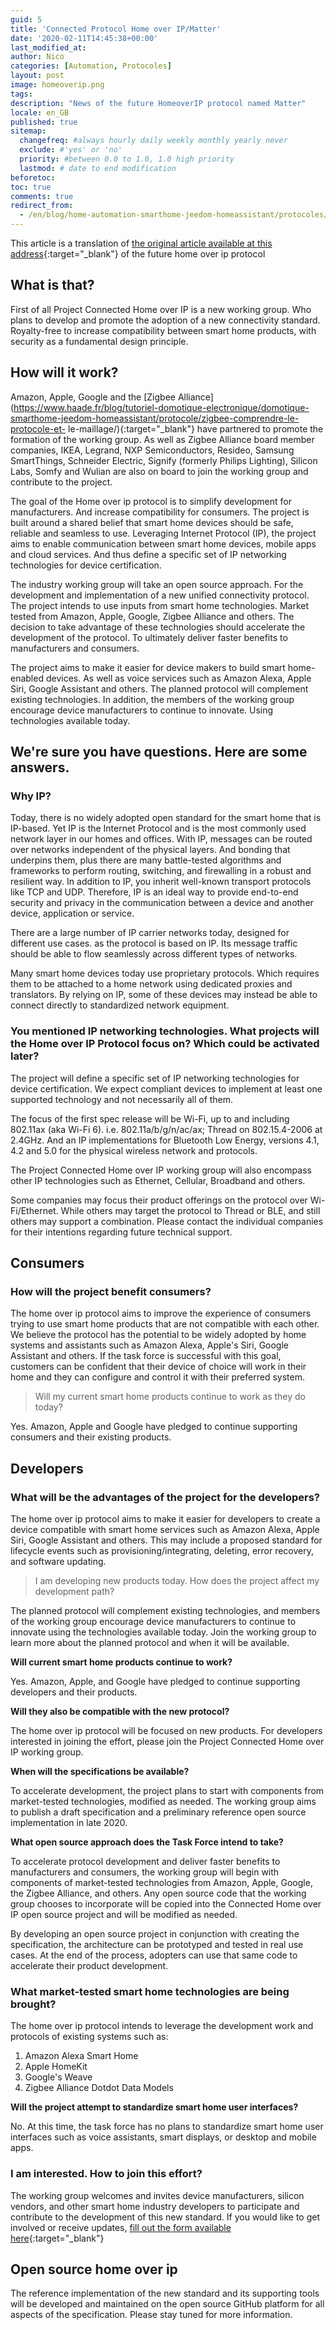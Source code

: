 ```yaml
---
guid: 5
title: 'Connected Protocol Home over IP/Matter'
date: '2020-02-11T14:45:38+00:00'
last_modified_at:
author: Nico
categories: [Automation, Protocoles]
layout: post
image: homeoverip.png
tags:
description: "News of the future HomeoverIP protocol named Matter"
locale: en_GB
published: true
sitemap:
  changefreq: #always hourly daily weekly monthly yearly never
  exclude: #'yes' or 'no'
  priority: #between 0.0 to 1.0, 1.0 high priority
  lastmod: # date to end modification
beforetoc:
toc: true
comments: true
redirect_from:
  - /en/blog/home-automation-smarthome-jeedom-homeassistant/protocoles/protocole-connecte-home-over-ip
---
```


This article is a translation of [the original article available at this address](https://www.connectedhomeip.com/){:target="_blank"} of the future home over ip protocol

## What is that?

First of all Project Connected Home over IP is a new working group. Who plans to develop and promote the adoption of a new connectivity standard. Royalty-free to increase compatibility between smart home products, with security as a fundamental design principle.

## How will it work?

Amazon, Apple, Google and the [Zigbee Alliance](https://www.haade.fr/blog/tutoriel-domotique-electronique/domotique-smarthome-jeedom-homeassistant/protocole/zigbee-comprendre-le-protocole-et- le-maillage/){:target="_blank"} have partnered to promote the formation of the working group. As well as Zigbee Alliance board member companies, IKEA, Legrand, NXP Semiconductors, Resideo, Samsung SmartThings, Schneider Electric, Signify (formerly Philips Lighting), Silicon Labs, Somfy and Wulian are also on board to join the working group and contribute to the project.

The goal of the Home over ip protocol is to simplify development for manufacturers. And increase compatibility for consumers. The project is built around a shared belief that smart home devices should be safe, reliable and seamless to use. Leveraging Internet Protocol (IP), the project aims to enable communication between smart home devices, mobile apps and cloud services. And thus define a specific set of IP networking technologies for device certification.

The industry working group will take an open source approach. For the development and implementation of a new unified connectivity protocol. The project intends to use inputs from smart home technologies. Market tested from Amazon, Apple, Google, Zigbee Alliance and others. The decision to take advantage of these technologies should accelerate the development of the protocol. To ultimately deliver faster benefits to manufacturers and consumers.

The project aims to make it easier for device makers to build smart home-enabled devices. As well as voice services such as Amazon Alexa, Apple Siri, Google Assistant and others. The planned protocol will complement existing technologies. In addition, the members of the working group encourage device manufacturers to continue to innovate. Using technologies available today.

## We're sure you have questions. Here are some answers.

### Why IP?

Today, there is no widely adopted open standard for the smart home that is IP-based. Yet IP is the Internet Protocol and is the most commonly used network layer in our homes and offices. With IP, messages can be routed over networks independent of the physical layers. And bonding that underpins them, plus there are many battle-tested algorithms and frameworks to perform routing, switching, and firewalling in a robust and resilient way. In addition to IP, you inherit well-known transport protocols like TCP and UDP. Therefore, IP is an ideal way to provide end-to-end security and privacy in the communication between a device and another device, application or service.

There are a large number of IP carrier networks today, designed for different use cases. as the protocol is based on IP. Its message traffic should be able to flow seamlessly across different types of networks.

Many smart home devices today use proprietary protocols. Which requires them to be attached to a home network using dedicated proxies and translators. By relying on IP, some of these devices may instead be able to connect directly to standardized network equipment.

### You mentioned IP networking technologies. What projects will the Home over IP Protocol focus on? Which could be activated later?

The project will define a specific set of IP networking technologies for device certification. We expect compliant devices to implement at least one supported technology and not necessarily all of them.

The focus of the first spec release will be Wi-Fi, up to and including 802.11ax (aka Wi-Fi 6). i.e. 802.11a/b/g/n/ac/ax; Thread on 802.15.4-2006 at 2.4GHz. And an IP implementations for Bluetooth Low Energy, versions 4.1, 4.2 and 5.0 for the physical wireless network and protocols.

The Project Connected Home over IP working group will also encompass other IP technologies such as Ethernet, Cellular, Broadband and others.

Some companies may focus their product offerings on the protocol over Wi-Fi/Ethernet. While others may target the protocol to Thread or BLE, and still others may support a combination. Please contact the individual companies for their intentions regarding future technical support.

## Consumers

### How will the project benefit consumers?

The home over ip protocol aims to improve the experience of consumers trying to use smart home products that are not compatible with each other. We believe the protocol has the potential to be widely adopted by home systems and assistants such as Amazon Alexa, Apple's Siri, Google Assistant and others. If the task force is successful with this goal, customers can be confident that their device of choice will work in their home and they can configure and control it with their preferred system.

> Will my current smart home products continue to work as they do today?

Yes. Amazon, Apple and Google have pledged to continue supporting consumers and their existing products.

## Developers

### What will be the advantages of the project for the developers?

The home over ip protocol aims to make it easier for developers to create a device compatible with smart home services such as Amazon Alexa, Apple Siri, Google Assistant and others. This may include a proposed standard for lifecycle events such as provisioning/integrating, deleting, error recovery, and software updating.

> I am developing new products today. How does the project affect my development path?

The planned protocol will complement existing technologies, and members of the working group encourage device manufacturers to continue to innovate using the technologies available today. Join the working group to learn more about the planned protocol and when it will be available.

**Will current smart home products continue to work?**

Yes. Amazon, Apple, and Google have pledged to continue supporting developers and their products.

**Will they also be compatible with the new protocol?**

The home over ip protocol will be focused on new products. For developers interested in joining the effort, please join the Project Connected Home over IP working group.

**When will the specifications be available?**

To accelerate development, the project plans to start with components from market-tested technologies, modified as needed. The working group aims to publish a draft specification and a preliminary reference open source implementation in late 2020.

**What open source approach does the Task Force intend to take?**

To accelerate protocol development and deliver faster benefits to manufacturers and consumers, the working group will begin with components of market-tested technologies from Amazon, Apple, Google, the Zigbee Alliance, and others. Any open source code that the working group chooses to incorporate will be copied into the Connected Home over IP open source project and will be modified as needed.

By developing an open source project in conjunction with creating the specification, the architecture can be prototyped and tested in real use cases. At the end of the process, adopters can use that same code to accelerate their product development.

### What market-tested smart home technologies are being brought?

The home over ip protocol intends to leverage the development work and protocols of existing systems such as:

1. Amazon Alexa Smart Home
2. Apple HomeKit
3. Google's Weave
4. Zigbee Alliance Dotdot Data Models

**Will the project attempt to standardize smart home user interfaces?**

No. At this time, the task force has no plans to standardize smart home user interfaces such as voice assistants, smart displays, or desktop and mobile apps.

### I am interested. How to join this effort?

The working group welcomes and invites device manufacturers, silicon vendors, and other smart home industry developers to participate and contribute to the development of this new standard. If you would like to get involved or receive updates, [fill out the form available here](https://www.connectedhomeip.com/){:target="_blank"}

## Open source home over ip

The reference implementation of the new standard and its supporting tools will be developed and maintained on the open source GitHub platform for all aspects of the specification. Please stay tuned for more information.